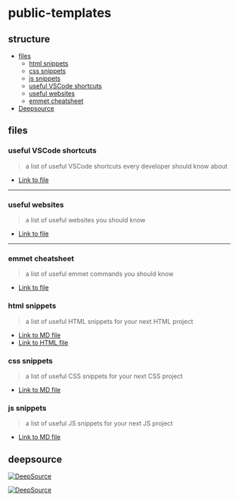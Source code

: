 # public-templates

## structure

- [files](#files)
  - [html snippets](#html-snippets)
  - [css snippets](#css-snippets)
  - [js snippets](#js-snippets)
  - [useful VSCode shortcuts](#useful-vscode-shortcuts)
  - [useful websites](#useful-websites)
  - [emmet cheatsheet](#emmet-cheatsheet)
- [Deepsource](#deepsource)

## files

### useful VSCode shortcuts

> a list of useful VSCode shortcuts every developer should know about

- [Link to file](./useful-VSCode-shortcuts.md)

---

### useful websites

> a list of useful websites you should know

- [Link to file](./useful-websites.md)

---

### emmet cheatsheet

> a list of useful emmet commands you should know

- [Link to file](./emmet-cheatsheet.md)

### html snippets

> a list of useful HTML snippets for your next HTML project

- [Link to MD file](./html/snippets.md)
- [Link to HTML file](./html/snippets.html)

### css snippets

> a list of useful CSS snippets for your next CSS project

- [Link to MD file](./css/snippets.md)

### js snippets

> a list of useful JS snippets for your next JS project

- [Link to MD file](./js/snippets.md)

## deepsource

[![DeepSource](https://deepsource.io/gh/chraebsli/public-templates.svg/?label=active+issues&show_trend=true&token=iPLEZ6LBUKt48PkFFHeE401w)](https://deepsource.io/gh/chraebsli/public-templates/?ref=repository-badge)

[![DeepSource](https://deepsource.io/gh/chraebsli/public-templates.svg/?label=resolved+issues&show_trend=true&token=iPLEZ6LBUKt48PkFFHeE401w)](https://deepsource.io/gh/chraebsli/public-templates/?ref=repository-badge)
